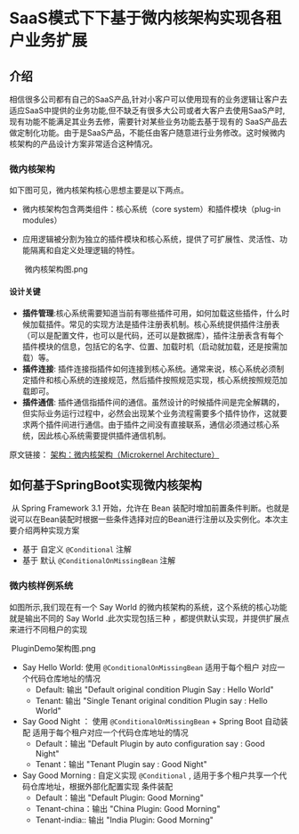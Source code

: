 # SaaS模式下下基于微内核架构实现各租户业务扩展

## 介绍

​	相信很多公司都有自己的SaaS产品,针对小客户可以使用现有的业务逻辑让客户去适应SaaS中提供的业务功能,但不缺乏有很多大公司或者大客户去使用SaaS产时,现有功能不能满足其业务去修，需要针对某些业务功能去基于现有的 SaaS产品去做定制化功能。由于是SaaS产品，不能任由客户随意进行业务修改。这时候微内核架构的产品设计方案非常适合这种情况。

### 微内核架构

如下图可见，微内核架构核心思想主要是以下两点。

- 微内核架构包含两类组件：核心系统（core system）和插件模块（plug-in modules）

- 应用逻辑被分割为独立的插件模块和核心系统，提供了可扩展性、灵活性、功能隔离和自定义处理逻辑的特性。

  ​													微内核架构图.png

#### 设计关键

- **插件管理**:核心系统需要知道当前有哪些插件可用，如何加载这些插件，什么时候加载插件。常见的实现方法是插件注册表机制。核心系统提供插件注册表（可以是配置文件，也可以是代码，还可以是数据库），插件注册表含有每个插件模块的信息，包括它的名字、位置、加载时机（启动就加载，还是按需加载）等。
- **插件连接**:  插件连接指插件如何连接到核心系统。通常来说，核心系统必须制定插件和核心系统的连接规范，然后插件按照规范实现，核心系统按照规范加载即可。
- **插件通信**:  插件通信指插件间的通信。虽然设计的时候插件间是完全解耦的，但实际业务运行过程中，必然会出现某个业务流程需要多个插件协作，这就要求两个插件间进行通信。由于插件之间没有直接联系，通信必须通过核心系统，因此核心系统需要提供插件通信机制。



原文链接： [架构：微内核架构（Microkernel Architecture）](https://xie.infoq.cn/article/d87245f256b835e7dbf37059d)



## 如何基于SpringBoot实现微内核架构

​	从 Spring Framework 3.1 开始，允许在 Bean 装配时增加前置条件判断。也就是说可以在Bean装配时根据一些条件选择对应的Bean进行注册以及实例化。本次主要介绍两种实现方案

- 基于 自定义 `@Conditional` 注解
- 基于 默认 `@ConditionalOnMissingBean` 注解



### 微内核样例系统

如图所示,我们现在有一个 Say World 的微内核架构的系统，这个系统的核心功能就是输出不同的 Say World .此次实现包括三种 ，都提供默认实现，并提供扩展点来进行不同租户的实现

​    PluginDemo架构图.png

- Say Hello World: 使用 `@ConditionalOnMissingBean`  适用于每个租户 对应一个代码仓库地址的情况
  - Default: 输出 "Default original condition Plugin Say : Hello World"
  - Tenant: 输出 "Single Tenant original condition Plugin say : Hello World"
- Say Good Night ： 使用 `@ConditionalOnMissingBean`   + Spring Boot 自动装配 适用于每个租户对应一个代码仓库地址的情况
  - Default：输出  "Default Plugin by auto configuration say : Good Night"
  - Tenant：输出  "Tenant Plugin say : Good Night"
- Say Good Morning : 自定义实现 `@Conditional`  , 适用于多个租户共享一个代码仓库地址，根据外部化配置实现 条件装配
  - Default：输出 "Default Plugin: Good Morning"
  - Tenant-china：输出  "China Plugin: Good Morning"
  - Tenant-india:: 输出 "India Plugin: Good Morning"

​                      
